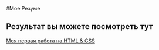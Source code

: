 #Мое Резуме

## Результат вы можете посмотреть тут

[Моя первая работа на HTML & CSS](https://norfer57.github.io/resume/)
